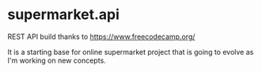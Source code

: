 # supermarket.api

REST API build thanks to https://www.freecodecamp.org/ 

It is a starting base for online supermarket project that is going to evolve as I'm working on new concepts.
